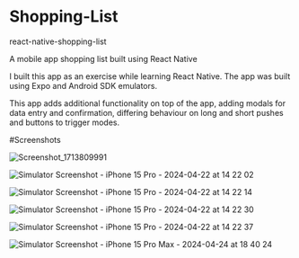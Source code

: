 # Shopping-List

react-native-shopping-list

A mobile app shopping list built using React Native

I built this app as an exercise while learning React Native. The app was built using Expo and Android SDK emulators.

This app adds additional functionality on top of the app, adding modals for data entry and confirmation, differing behaviour on long and short pushes and buttons to trigger modes.

#Screenshots

![Screenshot_1713809991](https://github.com/naishalm/Shopping-List/assets/161668395/6369c5ad-9e25-4818-9f15-ec2535ee1c62)

![Simulator Screenshot - iPhone 15 Pro - 2024-04-22 at 14 22 02](https://github.com/naishalm/Shopping-List/assets/161668395/83fd3426-1ccf-4f3e-88b9-c1b82d564593)

![Simulator Screenshot - iPhone 15 Pro - 2024-04-22 at 14 22 14](https://github.com/naishalm/Shopping-List/assets/161668395/b1a93336-4cee-45c9-84a8-0e4b3ce695c7)

![Simulator Screenshot - iPhone 15 Pro - 2024-04-22 at 14 22 30](https://github.com/naishalm/Shopping-List/assets/161668395/adbeb1da-567e-42e2-b96d-bbb3d33047c6)

![Simulator Screenshot - iPhone 15 Pro - 2024-04-22 at 14 22 37](https://github.com/naishalm/Shopping-List/assets/161668395/79b421e2-07e5-41e8-9354-dee0d8cbb5ff)

![Simulator Screenshot - iPhone 15 Pro Max - 2024-04-24 at 18 40 24](https://github.com/naishalm/Shopping-List/assets/161668395/4baa6d39-ed83-472b-ba89-43147b8dfc0c)

